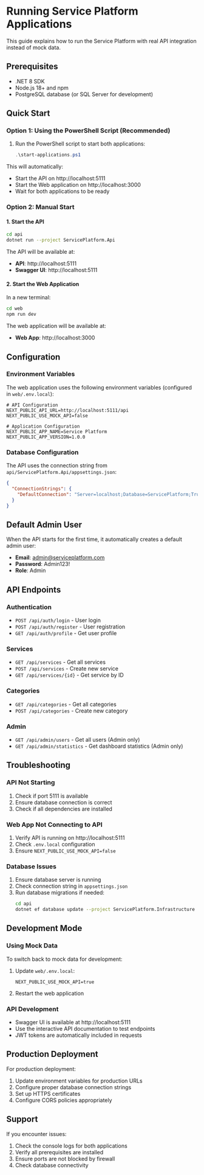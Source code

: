 # Running Service Platform Applications

This guide explains how to run the Service Platform with real API integration instead of mock data.

## Prerequisites

- .NET 8 SDK
- Node.js 18+ and npm
- PostgreSQL database (or SQL Server for development)

## Quick Start

### Option 1: Using the PowerShell Script (Recommended)

1. Run the PowerShell script to start both applications:
   ```powershell
   .\start-applications.ps1
   ```

This will automatically:
- Start the API on http://localhost:5111
- Start the Web application on http://localhost:3000
- Wait for both applications to be ready

### Option 2: Manual Start

#### 1. Start the API

```bash
cd api
dotnet run --project ServicePlatform.Api
```

The API will be available at:
- **API**: http://localhost:5111
- **Swagger UI**: http://localhost:5111

#### 2. Start the Web Application

In a new terminal:

```bash
cd web
npm run dev
```

The web application will be available at:
- **Web App**: http://localhost:3000

## Configuration

### Environment Variables

The web application uses the following environment variables (configured in `web/.env.local`):

```env
# API Configuration
NEXT_PUBLIC_API_URL=http://localhost:5111/api
NEXT_PUBLIC_USE_MOCK_API=false

# Application Configuration
NEXT_PUBLIC_APP_NAME=Service Platform
NEXT_PUBLIC_APP_VERSION=1.0.0
```

### Database Configuration

The API uses the connection string from `api/ServicePlatform.Api/appsettings.json`:

```json
{
  "ConnectionStrings": {
    "DefaultConnection": "Server=localhost;Database=ServicePlatform;Trusted_Connection=true;TrustServerCertificate=true;"
  }
}
```

## Default Admin User

When the API starts for the first time, it automatically creates a default admin user:

- **Email**: admin@serviceplatform.com
- **Password**: Admin123!
- **Role**: Admin

## API Endpoints

### Authentication
- `POST /api/auth/login` - User login
- `POST /api/auth/register` - User registration
- `GET /api/auth/profile` - Get user profile

### Services
- `GET /api/services` - Get all services
- `POST /api/services` - Create new service
- `GET /api/services/{id}` - Get service by ID

### Categories
- `GET /api/categories` - Get all categories
- `POST /api/categories` - Create new category

### Admin
- `GET /api/admin/users` - Get all users (Admin only)
- `GET /api/admin/statistics` - Get dashboard statistics (Admin only)

## Troubleshooting

### API Not Starting
1. Check if port 5111 is available
2. Ensure database connection is correct
3. Check if all dependencies are installed

### Web App Not Connecting to API
1. Verify API is running on http://localhost:5111
2. Check `.env.local` configuration
3. Ensure `NEXT_PUBLIC_USE_MOCK_API=false`

### Database Issues
1. Ensure database server is running
2. Check connection string in `appsettings.json`
3. Run database migrations if needed:
   ```bash
   cd api
   dotnet ef database update --project ServicePlatform.Infrastructure --startup-project ServicePlatform.Api
   ```

## Development Mode

### Using Mock Data
To switch back to mock data for development:

1. Update `web/.env.local`:
   ```env
   NEXT_PUBLIC_USE_MOCK_API=true
   ```

2. Restart the web application

### API Development
- Swagger UI is available at http://localhost:5111
- Use the interactive API documentation to test endpoints
- JWT tokens are automatically included in requests

## Production Deployment

For production deployment:

1. Update environment variables for production URLs
2. Configure proper database connection strings
3. Set up HTTPS certificates
4. Configure CORS policies appropriately

## Support

If you encounter issues:
1. Check the console logs for both applications
2. Verify all prerequisites are installed
3. Ensure ports are not blocked by firewall
4. Check database connectivity 